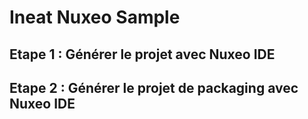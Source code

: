 # Ineat Nuxeo Sample

## Etape 1 : Générer le projet avec Nuxeo IDE

## Etape 2 : Générer le projet de packaging avec Nuxeo IDE